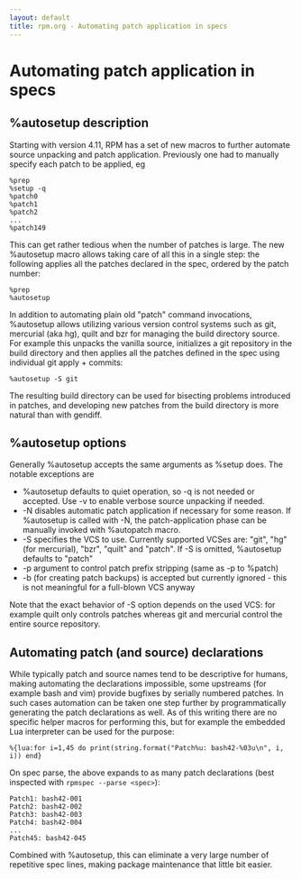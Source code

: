 ```yaml
---
layout: default
title: rpm.org - Automating patch application in specs
---
```

# Automating patch application in specs

## %autosetup description

Starting with version 4.11, RPM has a set of new macros to further automate source unpacking and patch application. Previously one had to manually specify each patch to be applied, eg

```
%prep
%setup -q
%patch0
%patch1
%patch2
...
%patch149
```

This can get rather tedious when the number of patches is large. The new %autosetup macro allows taking care of all this in a single step: the following applies all the patches declared in the spec, ordered by the patch number:

```
%prep
%autosetup
```

In addition to automating plain old "patch" command invocations, %autosetup allows utilizing various version control systems such as git, mercurial (aka hg), quilt and bzr for managing the build directory source. For example this unpacks the vanilla source, initializes a git repository in the build directory and then applies all the patches defined in the spec using individual git apply + commits:

```
%autosetup -S git
```

The resulting build directory can be used for bisecting problems introduced in patches, and developing new patches from the build directory is more natural than with gendiff.

## %autosetup options

Generally %autosetup accepts the same arguments as %setup does. The notable exceptions are

* %autosetup defaults to quiet operation, so -q is not needed or accepted. Use -v to enable verbose source unpacking if needed.
* -N disables automatic patch application if necessary for some reason. If %autosetup is called with -N, the patch-application phase can be manually invoked with %autopatch macro.
* -S<vcs> specifies the VCS to use. Currently supported VCSes are: "git", "hg" (for mercurial), "bzr", "quilt" and "patch". If -S is omitted, %autosetup defaults to "patch"
* -p<number> argument to control patch prefix stripping (same as -p to %patch)
* -b (for creating patch backups) is accepted but currently ignored - this is not meaningful for a full-blown VCS anyway 

Note that the exact behavior of -S option depends on the used VCS: for example quilt only controls patches whereas git and mercurial control the entire source repository.

## Automating patch (and source) declarations

While typically patch and source names tend to be descriptive for humans, making automating the declarations impossible, some upstreams (for example bash and vim) provide bugfixes by serially numbered patches. In such cases automation can be taken one step further by programmatically generating the patch declarations as well. As of this writing there are no specific helper macros for performing this, but for example the embedded Lua interpreter can be used for the purpose:

```
%{lua:for i=1,45 do print(string.format("Patch%u: bash42-%03u\n", i, i)) end}
```


On spec parse, the above expands to as many patch declarations (best inspected with `rpmspec --parse <spec>`):

```
Patch1: bash42-001
Patch2: bash42-002
Patch3: bash42-003
Patch4: bash42-004
...
Patch45: bash42-045
```

Combined with %autosetup, this can eliminate a very large number of repetitive spec lines, making package maintenance that little bit easier. 
